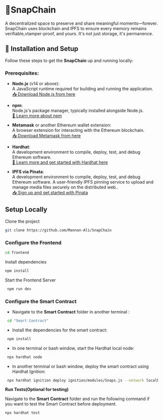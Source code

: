 #  📸SnapChain
A decentralized space to preserve and share meaningful moments—forever. SnapChain uses blockchain and IPFS to ensure every memory remains verifiable,vtamper-proof, and yours. It's not just storage, it's permanence.

## 🚀 Installation and Setup

Follow these steps to get the **SnapChain** up and running locally:

### Prerequisites:
- **Node.js** (v14 or above):  
  A JavaScript runtime required for building and running the application.  
  [📥 Download Node.js from here](https://nodejs.org/en/download)

- **npm**:  
  Node.js's package manager, typically installed alongside Node.js.  
  [📘 Learn more about npm](https://docs.npmjs.com/)

- **Metamask** or another Ethereum wallet extension:  
  A browser extension for interacting with the Ethereum blockchain.  
  [📥 Download Metamask from here](https://metamask.io/)

- **Hardhat**:  
  A development environment to compile, deploy, test, and debug Ethereum software.  
  [📘 Learn more and get started with Hardhat here](https://hardhat.org/getting-started/)


- **IPFS via Pinata**:  
  A development environment to compile, deploy, test, and debug Ethereum software. A user-friendly IPFS pinning service to upload and manage media files securely on the distributed web..  
  [📥 Sign up and get started with Pinata](https://pinata.cloud/)


## Setup Locally

Clone the project

```bash
git clone https://github.com/Mannan-Ali/SnapChain
```

### Configure the Frontend

```bash
cd frontend
```

Install dependencies

```bash
npm install
```

Start the Frontend Server

```bash
 npm run dev
```

### Configure the Smart Contract

- Navigate to the **Smart Contract** folder in another terminal :

```bash
 cd "Smart Contract"
```
- Install the dependencies for the smart contract:

```bash
 npm install
```
- In one terminal or bash window, start the Hardhat local node:

```bash
 npx hardhat node
```
- In another terminal or bash window, deploy the smart contract using Hardhat Ignition:

```bash
 npx hardhat ignition deploy ignition/modules/Snaps.js --network localhost
```

**Run Tests(Optional for testing)** 

Navigate to the **Smart Contract** folder and run the following command if you want to test the Smart Contract before deployment.  

```bash
npx hardhat test
```

